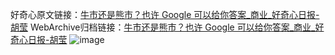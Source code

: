 好奇心原文链接：[牛市还是熊市？也许 Google 可以给你答案_商业_好奇心日报-胡莹](https://www.qdaily.com/articles/1675.html)
WebArchive归档链接：[牛市还是熊市？也许 Google 可以给你答案_商业_好奇心日报-胡莹](http://web.archive.org/web/20190623150012/https://www.qdaily.com/articles/1675.html)
![image](http://ww3.sinaimg.cn/large/007d5XDply1g3v4k37rmzj30u039vb29)